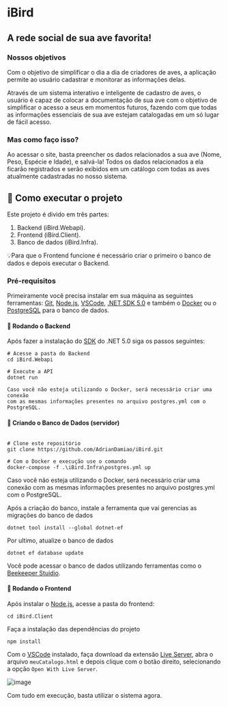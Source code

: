 # iBird
## __A rede social de sua ave favorita!__

### __Nossos objetivos__
Com o objetivo de simplificar o dia a dia de criadores de aves, a aplicação permite ao usuário cadastrar e monitorar as informações delas.

Através de um sistema interativo e inteligente de cadastro de aves, o usuário é capaz de colocar a documentação de sua ave com o objetivo de simplificar o acesso a seus em momentos futuros, fazendo com que todas as informações essenciais de sua ave estejam catalogadas em um só lugar de fácil acesso.

### __Mas como faço isso?__
Ao acessar o site, basta preencher os dados relacionados a sua ave (Nome, Peso, Espécie e Idade), e salvá-la! Todos os dados relacionados a ela ficarão registrados e serão exibidos em um catálogo com todas as aves atualmente cadastradas no nosso sistema.

## 🚀 Como executar o projeto
Este projeto é divido em três partes:
1. Backend (iBird.Webapi). 
2. Frontend (iBird.Client).
3. Banco de dados (iBird.Infra).

💡Para que o Frontend funcione é necessário criar o primeiro o banco de dados e depois executar o Backend.

### Pré-requisitos
Primeiramente você precisa instalar em sua máquina as seguintes ferramentas: 
[Git](https://git-scm.com), [Node.js](https://nodejs.org/en/), [VSCode](https://code.visualstudio.com/), [.NET SDK 5.0](https://dotnet.microsoft.com/en-us/download/dotnet/5.0) e também o [Docker](https://www.docker.com/products/docker-desktop) ou o [PostgreSQL](https://www.postgresql.org/) para o banco de dados.

#### 🎲 Rodando o Backend
Após fazer a instalação do [SDK](https://dotnet.microsoft.com/en-us/download/dotnet/5.0) do .NET 5.0 siga os passos seguintes:
```
# Acesse a pasta do Backend
cd iBird.Webapi

# Execute a API
dotnet run

Caso você não esteja utilizando o Docker, será necessário criar uma conexão 
com as mesmas informações presentes no arquivo postgres.yml com o PostgreSQL.
```

#### 🎲 Criando o Banco de Dados (servidor)
```

# Clone este repositório
git clone https://github.com/AdrianDamiao/iBird.git

# Com o Docker e execução use o comando
docker-compose -f .\iBird.Infra\postgres.yml up
```

Caso você não esteja utilizando o Docker, será necessário criar uma conexão 
com as mesmas informações presentes no arquivo postgres.yml com o PostgreSQL.

Após a criação do banco, instale a ferramenta que vai gerencias as migrações do banco de dados
```
dotnet tool install --global dotnet-ef
```
Por ultimo, atualize o banco de dados
```
dotnet ef database update
```

Você pode acessar o banco de dados utilizando ferramentas como o [Beekeeper Stuidio](https://www.beekeeperstudio.io/).

#### 🎲 Rodando o Frontend
Após instalar o [Node.js](https://nodejs.org/en/), acesse a pasta do frontend:
```
cd iBird.Client
```
Faça a instalação das dependências do projeto
```
npm install
```

Com o [VSCode]() instalado, faça download da extensão [Live Server](https://marketplace.visualstudio.com/items?itemName=ritwickdey.LiveServer), abra o arquivo `meuCatalogo.html` e depois clique com o botão direito, selecionando a opção `Open With Live Server`.

![image](https://user-images.githubusercontent.com/79238503/154318683-7eb0b620-92f4-4407-b10d-676ddb7b3bb0.png)

Com tudo em execução, basta utilizar o sistema agora.
